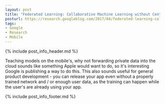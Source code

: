 ```yaml
---
layout: post
title: "Federated Learning: Collaborative Machine Learning without Centralized Training Data"
posturl: https://research.googleblog.com/2017/04/federated-learning-collaborative.html
tags:
- Google
- Research
- Mobile
---
```


{% include post_info_header.md %}

Teaching models on the mobile's, why not forwarding private data into the cloud sounds like something Apple would want to do, so it's interesting Google is publishing a way to do this. This also sounds useful for general product development - you can release your app even without a properly trained network and / or enough user data, as the training can happen while the user's are already using your app.

<!--more-->
{% include post_info_footer.md %}
